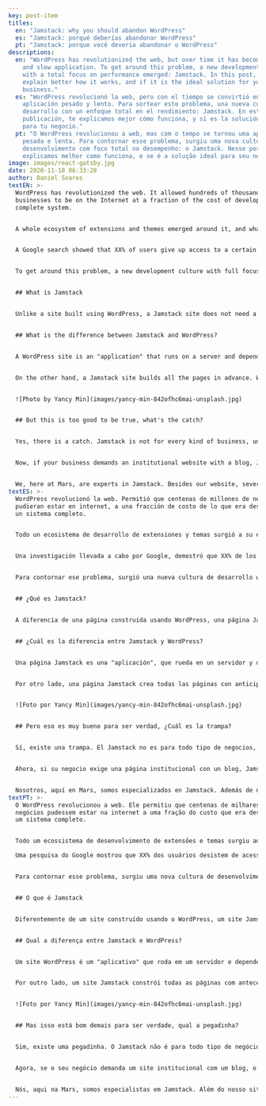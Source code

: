 ```yaml
---
key: post-item
titles:
  en: "Jamstack: why you should abandon WordPress"
  es: "Jamstack: porqué deberías abandonar WordPress"
  pt: "Jamstack: porque você deveria abandonar o WordPress"
descriptions:
  en: "WordPress has revolutionized the web, but over time it has become a heavy
    and slow application. To get around this problem, a new development culture
    with a total focus on performance emerged: Jamstack. In this post, we
    explain better how it works, and if it is the ideal solution for your
    business."
  es: "WordPress revolucionó la web, pero con el tiempo se convirtió en una
    aplicación pesado y lento. Para sortear este problema, una nueva cultura de
    desarrollo con un enfoque total en el rendimiento: Jamstack. En esta
    publicación, te explicamos mejor cómo funciona, y si es la solución ideal
    para tu negocio."
  pt: "O WordPress revolucionou a web, mas com o tempo se tornou uma aplicação
    pesada e lenta. Para contornar esse problema, surgiu uma nova cultura de
    desenvolvimento com foco total no desempenho: o Jamstack. Nesse post,
    explicamos melhor como funciona, e se é a solução ideal para seu negócio."
image: images/react-gatsby.jpg
date: 2020-11-18 06:33:28
author: Daniel Soares
textEN: >-
  WordPress has revolutionized the web. It allowed hundreds of thousands of
  businesses to be on the Internet at a fraction of the cost of developing a
  complete system.


  A whole ecosystem of extensions and themes emerged around it, and what was once an advantage - its expandability - became its biggest defect: WordPress became bloated, slow and with serious security problems due to careless development.


  A Google search showed that XX% of users give up access to a certain site when it takes more than XX seconds to load. Put yourself in the role of user and stop to think how many times you have closed a site before it even appeared on the screen.


  To get around this problem, a new development culture with full focus on performance has emerged: Jamstack.


  ## What is Jamstack


  Unlike a site built using WordPress, a Jamstack site does not need a central server or database. They are pre-processed and distributed on multiple servers around the world (CDNs). No matter if your client is in Sao Paulo, New York or Tokyo, your site will be loaded in less than 300ms at no additional cost. Yes, you didn't misunderstand, there are no hosting costs for Jamstack sites.


  ## What is the difference between Jamstack and WordPress?


  A WordPress site is an "application" that runs on a server and depends on other applications to work, such as a MySQL database, where your site data is stored. When your client accesses your site, a request is made to the server and it processes the request, dynamically builds the page and returns it to the client. This process is the bottleneck that makes a WordPress site slow.


  On the other hand, a Jamstack site builds all the pages in advance. When a user accesses such a site, there is no more information to be processed. The site is ready to be accessed, and because it is stored on multiple servers, your client automatically connects to the nearest server to receive the site with greater speed.


  ![Photo by Yancy Min](images/yancy-min-842ofhc6mai-unsplash.jpg)


  ## But this is too good to be true, what's the catch?


  Yes, there is a catch. Jamstack is not for every kind of business, unfortunately. Sites that suffer many updates per day, such as news portals, do not work very well with this approach. Another example is e-commerce sites. Both cases can benefit from Jamstack, but this needs to be studied case by case.


  Now, if your business demands an institutional website with a blog, Jamstack is the most modern and efficient solution that exists today: security and unparalleled performance, at almost zero maintenance cost.


  We, here at Mars, are experts in Jamstack. Besides our website, several other clients already benefit from the lightness and economy this method brings. Are you interested? Send an email to [hi@marscollective.co](mailto:hi@marscollective.co) or a message to [our WhatsApp](https://wa.me/5545991328593) or the [form on our website](/en/#contact) and come see what we can do for your company.
textES: >-
  WordPress revolucionó la web. Permitió que centenas de millones de negocios
  pudieran estar en internet, a una fracción de costo de lo que era desarrollar
  un sistema completo.


  Todo un ecosistema de desarrollo de extensiones y temas surgió a su entorno, y lo que antes era una ventaja - su expansión - se volvió su mayor defecto: WordPress se saturó, pasó a ser más lento y tener graves problemas de seguridad.


  Una investigación llevada a cabo por Google, demostró que XX% de los usuarios desisten de acceder a una determinada página cuando demora más de XX segundos para cargar. Póngase en el papel del usuario, y piense cuántas veces cerró una página antes de cargar en su pantalla.


  Para contornar ese problema, surgió una nueva cultura de desarrollo web, enfocada totalmente en el desempeño: Jamstack.


  ## ¿Qué es Jamstack?


  A diferencia de una página construida usando WordPress, una página Jamstack no necesita de un servidor central, ni de banco de datos. Ellos son pre-procesados y distribuidos en diversos servidores al rededor del mundo (CDNs). No importa si su cliente está en São Paulo, Nueva York o Tokio, su página cargará en menos de 300ms, sin cualquier costo adicional. Sí, usted no entendió mal, no existe costo de hospedaje para páginas en Jamstack.


  ## ¿Cuál es la diferencia entre Jamstack y WordPress?


  Una página Jamstack es una "aplicación", que rueda en un servidor y depende de otras aplicaciones para funcionar, como un banco de datos MySQL, donde los datos de su página son almacenados. Cuando su cliente accede a la página, una requisición es hecha al servidor y este procesa el pedido, construye dinámicamente la página y retornar al cliente. Este proceso es lo que torna una página en WordPress más lenta.


  Por otro lado, una página Jamstack crea todas las páginas con anticipación. Cuando un usuario accede a una página así, no existe más información para ser procesada. La página ya está lista para ser accedida, y por estar almacenada en diversos servidores, su cliente se conecta de forma automática al servidor más próximo, cargando la página con mayor velocidad.


  ![Foto por Yancy Min](images/yancy-min-842ofhc6mai-unsplash.jpg)


  ## Pero eso es muy bueno para ser verdad, ¿Cuál es la trampa?


  Sí, existe una trampa. El Jamstack no es para todo tipo de negocios, infelizmente. Aquellas páginas que sufren muchas actualizaciones por día, como portales de noticias, no funcionan muy bien con este abordaje. Otro ejemplo de esto, son las páginas de comercio electrónico. Ambos casos pueden ser beneficiados con Jamstack, pero eso necesita ser estudiado caso a caso.


  Ahora, si su negocio exige una página institucional con un blog, Jamstack es la solución más moderna y eficiente que existe hoy: seguridad y performance inigualable, libre de costo de manutención.


  Nosotros, aquí en Mars, somos especializados en Jamstack. Además de nuestra página, otros clientes ya fueron beneficiados con la leveza y economía que este método trae. ¿Está interesado? Envíenos un e-mail a [hi@marscollective.co](mailto:hi@marscollective.co) o un mensaje a nuestro WhatsApp, o por nuestro [formulario de contacto](/es/#contacto).
textPT: >-
  O WordPress revolucionou a web. Ele permitiu que centenas de milhares de
  negócios pudessem estar na internet a uma fração do custo que era desenvolver
  um sistema completo.


  Todo um ecossistema de desenvolvimento de extensões e temas surgiu ao seu entorno, e o que antes era uma vantagem - sua expansibilidade - se tornou seu maior defeito: o WordPress se tornou inchado, lento e com sérios problemas de segurança por descuido no desenvolvimento.

  Uma pesquisa do Google mostrou que XX% dos usuários desistem de acessar um determinado site quando esse demora mais de XX segundos para carregar. Se coloque no papel de usuário e pare para pensar quantas vezes você fechou um site antes dele aparecer na tela.


  Para contornar esse problema, surgiu uma nova cultura de desenvolvimento com foco total no desempenho: o Jamstack.


  ## O que é Jamstack


  Diferentemente de um site construído usando o WordPress, um site Jamstack não precisa de um servidor central e nem de banco de dados. Eles são pré-processados e distribuídos em múltiplos servidores ao redor do mundo (CDNs). Não importa se seu cliente está em São Paulo, Nova Iorque ou Tóquio, seu site será carregado em menos de 300ms sem qualquer custo adicional. Sim, você não entendeu errado, não existem custos de hospedagem para sites Jamstack.


  ## Qual a diferença entre Jamstack e WordPress?


  Um site WordPress é um "aplicativo" que roda em um servidor e depende de outros aplicativos para funcionar, como um banco de dados MySQL, onde os dados do seu site são armazenados. Quando seu cliente acessa o seu site, uma requisição é feita ao servidor e ele processa o pedido, constrói dinamicamente a página e devolve para o cliente. Esse processo é o gargalo que torna um site WordPress lento.


  Por outro lado, um site Jamstack constrói todas as páginas com antecedência. Quando um usuário acessa um site assim, não existe mais informação para ser processada. O site já está pronto para ser acessado, e por ser armazenado em múltiplos servidores, seu cliente conecta automaticamente no servidor mais próximo para receber o site com maior velocidade.


  ![Foto por Yancy Min](images/yancy-min-842ofhc6mai-unsplash.jpg)


  ## Mas isso está bom demais para ser verdade, qual a pegadinha?


  Sim, existe uma pegadinha. O Jamstack não é para todo tipo de negócio, infelizmente. Sites que sofrem muitas atualizações por dia, como portais de notícias, não funcionam muito bem com essa abordagem. Outro exemplo é o de sites de comércio eletrônico. Ambos os casos podem sim se beneficiar do Jamstack, mas isso precisa ser estudado caso a caso.


  Agora, se o seu negócio demanda um site institucional com um blog, o Jamstack é a solução mais moderna e eficiente que existe hoje: segurança e performance sem igual, a custo de manutenção quase zero.


  Nós, aqui na Mars, somos especialistas em Jamstack. Além do nosso site, diversos outros clientes já se beneficiam com a leveza e economia que esse método traz. Se interessou? Envie um email para [hi@marscollective.co](mailto:hi@marscollective.co) ou uma mensagem para [nosso WhatsApp](https://wa.me/5545991328593) ou pelo [formulário em nosso site](/pt/#contato) e venha conhecer o que podemos fazer por sua empresa.
---
```

